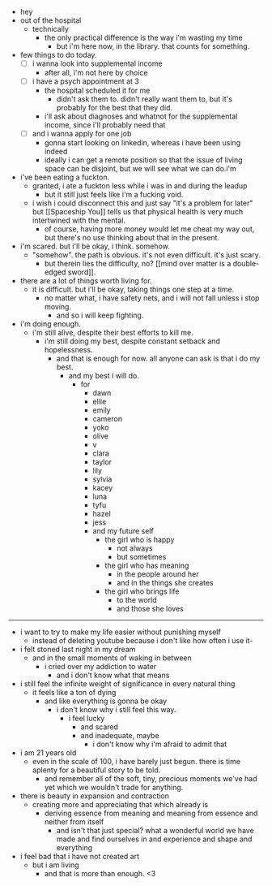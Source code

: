 - hey
- out of the hospital
	- technically
		- the only practical difference is the way i'm wasting my time
			- but i'm here now, in the library. that counts for something.
- few things to do today.
	- [ ] i wanna look into supplemental income
		- after all, i'm not here by choice
	- [ ] i have a psych appointment at 3
		- the hospital scheduled it for me
			- didn't ask them to. didn't really want them to, but it's probably for the best that they did.
		- i'll ask about diagnoses and whatnot for the supplemental income, since i'll probably need that
	- [ ] and i wanna apply for one job
		- gonna start looking on linkedin, whereas i have been using indeed
		- ideally i can get a remote position so that the issue of living space can be disjoint, but we will see what we can do.i'm 
- i've been eating a fuckton.
	- granted, i ate a fuckton less while i was in and during the leadup
		- but it still just feels like i'm a fucking void.
	- i wish i could disconnect this and just say "it's a problem for later" but [[Spaceship You]] tells us that physical health is very much intertwined with the mental.
		- of course, having more money would let me cheat my way out, but there's no use thinking about that in the present.
- i'm scared. but i'll be okay, i think. somehow.
	- "somehow". the path is obvious. it's not even difficult. it's just scary.
		- but therein lies the difficulty, no? [[mind over matter is a double-edged sword]].
- there are a lot of things worth living for.
	- it is difficult. but i'll be okay, taking things one step at a time.
		- no matter what, i have safety nets, and i will not fall unless i stop moving.
			- and so i will keep fighting.
- i'm doing enough.
	- i'm still alive, despite their best efforts to kill me.
		- i'm still doing my best, despite constant setback and hopelessness.
			- and that is enough for now. all anyone can ask is that i do my best.
				- and my best i will do.
					- for
						- dawn
						- ellie
						- emily
						- cameron
						- yoko
						- olive
						- v
						- clara
						- taylor
						- lily
						- sylvia
						- kacey
						- luna
						- tyfu
						- hazel
						- jess
						- and my future self
							- the girl who is happy
								- not always
								- but sometimes
							- the girl who has meaning
								- in the people around her
								- and in the things she creates
							- the girl who brings life
								- to the world
								- and those she loves
___
- i want to try to make my life easier without punishing myself
	- instead of deleting youtube because i don't like how often i use it-
- i felt stoned last night in my dream
	- and in the small moments of waking in between
		- i cried over my addiction to water
			- and i don't know what that means
- i still feel the infinite weight of significance in every natural thing
	- it feels like a ton of dying
		- and like everything is gonna be okay
			- i don't know why i still feel this way.
				- i feel lucky
					- and scared
					- and inadequate, maybe
						- i don't know why i'm afraid to admit that
- i am 21 years old
	- even in the scale of 100, i have barely just begun. there is time aplenty for a beautiful story to be told.
		- and remember all of the soft, tiny, precious moments we've had yet which we wouldn't trade for anything.
- there is beauty in expansion and contraction
	- creating more and appreciating that which already is
		- deriving essence from meaning and meaning from essence and neither from itself
			- and isn't that just special? what a wonderful world we have made and find ourselves in and experience and shape and everything
- i feel bad that i have not created art
	- but i am living
		- and that is more than enough. <3